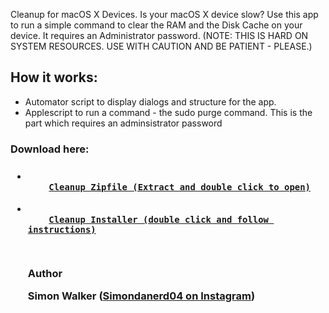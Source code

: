 Cleanup for macOS X Devices.
Is your macOS X device slow? Use this app to run a simple command to clear the RAM and the Disk Cache on your device.
It requires an Administrator password. (NOTE: THIS IS HARD ON SYSTEM RESOURCES. USE WITH CAUTION AND BE PATIENT - PLEASE.)

<h2>How it works:</h2>
<ul>
  <li>Automator script to display dialogs and structure for the app.</li>
  <li>Applescript to run a command - the sudo purge command. This is the part which requires an adminsistrator password</li>
</ul>

<h3>Download here:<h3>
  <ul>
   
   <li>
  <code>
    <a href="https://github.com/lucasburlingham/Cleanup-for-MacOS-X/raw/master/Cleanup.app.zip">Cleanup Zipfile (Extract and double click to open)</a>
      </code>
    </li>
   
   <li>
  <code>
    <a href="https://github.com/lucasburlingham/Cleanup-for-Mac-OS-X/raw/master/cleanup-app-installer.pkg">Cleanup Installer (double click and follow instructions)</a>
      </code>
    </li>
   
<br>
<p>Author</p>
<b>Simon Walker (<a href="https://instagram.com/simondanerd04">Simondanerd04 on Instagram</a>)</b>
